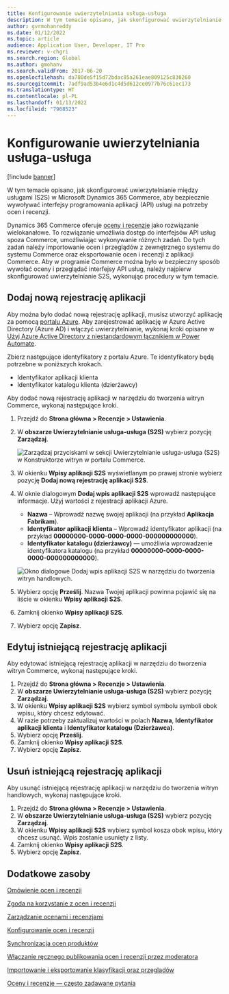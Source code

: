 ```yaml
---
title: Konfigurowanie uwierzytelniania usługa-usługa
description: W tym temacie opisano, jak skonfigurować uwierzytelnianie między usługami w Microsoft Dynamics 365 Commerce, aby bezpiecznie wywoływać interfejsy API usług dla ocen i recenzji.
author: gvrmohanreddy
ms.date: 01/12/2022
ms.topic: article
audience: Application User, Developer, IT Pro
ms.reviewer: v-chgri
ms.search.region: Global
ms.author: gmohanv
ms.search.validFrom: 2017-06-20
ms.openlocfilehash: da780de5f15d72bdac85a261eae809125c830260
ms.sourcegitcommit: 7adf9ad53b4e6d1c4d5d612ce0977b76c61ec173
ms.translationtype: HT
ms.contentlocale: pl-PL
ms.lasthandoff: 01/13/2022
ms.locfileid: "7968523"
---
```

# <a name="configure-service-to-service-authentication"></a>Konfigurowanie uwierzytelniania usługa-usługa

[!include [banner](includes/banner.md)]

W tym temacie opisano, jak skonfigurować uwierzytelnianie między usługami (S2S) w Microsoft Dynamics 365 Commerce, aby bezpiecznie wywoływać interfejsy programowania aplikacji (API) usługi na potrzeby ocen i recenzji.

Dynamics 365 Commerce oferuje [oceny i recenzje](ratings-reviews-overview.md) jako rozwiązanie wielokanałowe. To rozwiązanie umożliwia dostęp do interfejsów API usług spoza Commerce, umożliwiając wykonywanie różnych zadań. Do tych zadań należy importowanie ocen i przeglądów z zewnętrznego systemu do systemu Commerce oraz eksportowanie ocen i recenzji z aplikacji Commerce. Aby w programie Commerce można było w bezpieczny sposób wywołać oceny i przeglądać interfejsy API usług, należy najpierw skonfigurować uwierzytelnianie S2S, wykonując procedury w tym temacie.

## <a name="add-a-new-app-registration"></a>Dodaj nową rejestrację aplikacji

Aby można było dodać nową rejestrację aplikacji, musisz utworzyć aplikację za pomocą [portalu Azure](https://portal.azure.com). Aby zarejestrować aplikację w Azure Active Directory (Azure AD) i włączyć uwierzytelnianie, wykonaj kroki opisane w [Użyj Azure Active Directory z niestandardowym łącznikiem w Power Automate](/connectors/custom-connectors/azure-active-directory-authentication).

Zbierz następujące identyfikatory z portalu Azure. Te identyfikatory będą potrzebne w poniższych krokach.

- Identyfikator aplikacji klienta
- Identyfikator katalogu klienta (dzierżawcy)

Aby dodać nową rejestrację aplikacji w narzędziu do tworzenia witryn Commerce, wykonaj następujące kroki.

1. Przejdź do **Strona główna \> Recenzje \> Ustawienia**.
1. W **obszarze Uwierzytelnianie usługa-usługa (S2S)** wybierz pozycję **Zarządzaj**.

    ![Zarządzaj przyciskami w sekcji Uwierzytelnianie usługa-usługa (S2S) w Konstruktorze witryn w portalu Commerce.](media/Ratings-reviews-settings-service-to-service-authentication.png)

1. W okienku **Wpisy aplikacji S2S** wyświetlanym po prawej stronie wybierz pozycję **Dodaj nową rejestrację aplikacji S2S**.
1. W oknie dialogowym **Dodaj wpis aplikacji S2S** wprowadź następujące informacje. Użyj wartości z rejestracji aplikacji Azure.

    - **Nazwa** – Wprowadź nazwę swojej aplikacji (na przykład **Aplikacja Fabrikam**).
    - **Identyfikator aplikacji klienta** – Wprowadź identyfikator aplikacji (na przykład **00000000-0000-0000-0000-000000000000**).
    - **Identyfikator katalogu (dzierżawcy)** — umożliwia wprowadzenie identyfikatora katalogu (na przykład **00000000-0000-0000-0000-000000000000**).

    ![Okno dialogowe Dodaj wpis aplikacji S2S w narzędziu do tworzenia witryn handlowych.](media/Ratings-reviews-settings-S2S-APP-entry.png)

1. Wybierz opcję **Prześlij**. Nazwa Twojej aplikacji powinna pojawić się na liście w okienku **Wpisy aplikacji S2S**.
1. Zamknij okienko **Wpisy aplikacji S2S**.
1. Wybierz opcję **Zapisz**.

## <a name="edit-an-existing-app-registration"></a>Edytuj istniejącą rejestrację aplikacji

Aby edytować istniejącą rejestrację aplikacji w narzędziu do tworzenia witryn Commerce, wykonaj następujące kroki.

1. Przejdź do **Strona główna \> Recenzje \> Ustawienia**.
1. W **obszarze Uwierzytelnianie usługa-usługa (S2S)** wybierz pozycję **Zarządzaj**.
1. W okienku **Wpisy aplikacji S2S** wybierz symbol symbolu symboli obok wpisu, który chcesz edytować.
1. W razie potrzeby zaktualizuj wartości w polach **Nazwa**, **Identyfikator aplikacji klienta** i **Identyfikator katalogu (Dzierżawca)**.
1. Wybierz opcję **Prześlij**.
1. Zamknij okienko **Wpisy aplikacji S2S**.
1. Wybierz opcję **Zapisz**.

## <a name="remove-an-existing-app-registration"></a>Usuń istniejącą rejestrację aplikacji

Aby usunąć istniejącą rejestrację aplikacji w narzędziu do tworzenia witryn handlowych, wykonaj następujące kroki.

1. Przejdź do **Strona główna \> Recenzje \> Ustawienia**.
1. W **obszarze Uwierzytelnianie usługa-usługa (S2S)** wybierz pozycję **Zarządzaj**.
1. W okienku **Wpisy aplikacji S2S** wybierz symbol kosza obok wpisu, który chcesz usunąć. Wpis zostanie usunięty z listy.
1. Zamknij okienko **Wpisy aplikacji S2S**.
1. Wybierz opcję **Zapisz**.

## <a name="additional-resources"></a>Dodatkowe zasoby

[Omówienie ocen i recenzji](ratings-reviews-overview.md)

[Zgoda na korzystanie z ocen i recenzji](opt-in-ratings-reviews.md)

[Zarządzanie ocenami i recenzjami](manage-reviews.md)

[Konfigurowanie ocen i recenzji](configure-ratings-reviews.md)

[Synchronizacja ocen produktów](sync-product-ratings.md)

[Włączanie ręcznego publikowania ocen i recenzji przez moderatora](manual-publish-rating-reviews.md)

[Importowanie i eksportowanie klasyfikacji oraz przeglądów](import-export-reviews.md)

[Oceny i recenzje — często zadawane pytania](ratings-reviews-faq.md) 
